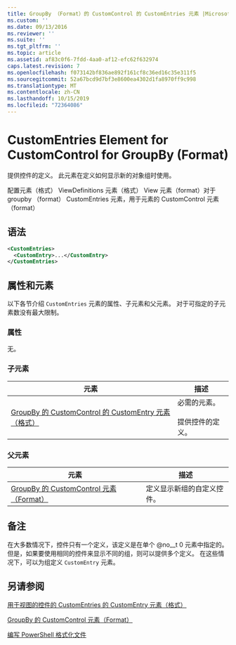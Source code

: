 ```yaml
---
title: GroupBy （Format）的 CustomControl 的 CustomEntries 元素 |Microsoft Docs
ms.custom: ''
ms.date: 09/13/2016
ms.reviewer: ''
ms.suite: ''
ms.tgt_pltfrm: ''
ms.topic: article
ms.assetid: af83c0f6-7fdd-4aa0-af12-efc62f632974
caps.latest.revision: 7
ms.openlocfilehash: f073142bf836ae892f161cf8c36ed16c35e311f5
ms.sourcegitcommit: 52a67bcd9d7bf3e8600ea4302d1fa8970ff9c998
ms.translationtype: MT
ms.contentlocale: zh-CN
ms.lasthandoff: 10/15/2019
ms.locfileid: "72364086"
---
```

# <a name="customentries-element-for-customcontrol-for-groupby-format"></a>CustomEntries Element for CustomControl for GroupBy (Format)

提供控件的定义。 此元素在定义如何显示新的对象组时使用。

配置元素（格式） ViewDefinitions 元素（格式） View 元素（format）对于 groupby （format） CustomEntries 元素，用于元素的 CustomControl 元素（format）

## <a name="syntax"></a>语法

```xml
<CustomEntries>
  <CustomEntry>...</CustomEntry>
</CustomEntries>
```

## <a name="attributes-and-elements"></a>属性和元素

以下各节介绍 `CustomEntries` 元素的属性、子元素和父元素。 对于可指定的子元素数没有最大限制。

### <a name="attributes"></a>属性

无。

### <a name="child-elements"></a>子元素

|元素|描述|
|-------------|-----------------|
|[GroupBy 的 CustomControl 的 CustomEntry 元素（格式）](./customentry-element-for-customcontrol-for-groupby-format.md)|必需的元素。<br /><br /> 提供控件的定义。|

### <a name="parent-elements"></a>父元素

|元素|描述|
|-------------|-----------------|
|[GroupBy 的 CustomControl 元素（Format）](./customcontrol-element-for-groupby-format.md)|定义显示新组的自定义控件。|

## <a name="remarks"></a>备注

在大多数情况下，控件只有一个定义，该定义是在单个 @no__t 0 元素中指定的。 但是，如果要使用相同的控件来显示不同的组，则可以提供多个定义。 在这些情况下，可以为组定义 `CustomEntry` 元素。

## <a name="see-also"></a>另请参阅

[用于视图的控件的 CustomEntries 的 CustomEntry 元素（格式）](./customentry-element-for-customentries-for-controls-for-view-format.md)

[GroupBy 的 CustomControl 元素（Format）](./customcontrol-element-for-groupby-format.md)

[编写 PowerShell 格式化文件](./writing-a-powershell-formatting-file.md)
